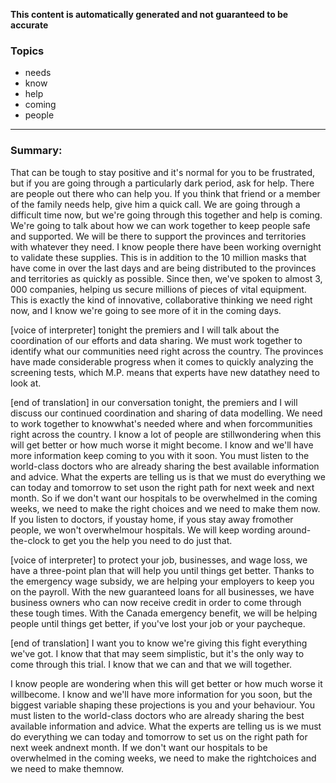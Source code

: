 **This content is automatically generated and not guaranteed to be accurate**

### Topics

- needs
- know
- help
- coming
- people

---

### Summary:


That can be tough to stay positive and it's normal for you to be frustrated, but if you are going through a particularly dark period, ask for help.
There are people out there who can help you.
If you think that friend or a member of the family needs help, give him a quick call.
We are going through a difficult time now, but we're going through this together and help is coming.
We're going to talk about how we can work together to keep people safe and supported.
We will be there to support the provinces and territories with whatever they need.
I know people there have been working overnight to validate these supplies.
This is in addition to the 10 million masks that have come in over the last days and are being distributed to the provinces and territories as quickly as possible. Since then, we've spoken to almost 3, 000 companies, helping us secure millions of pieces of vital equipment. This is exactly the kind of innovative, collaborative thinking we need right now, and I know we're going to see more of it in the coming days.
 

[voice of interpreter] tonight the premiers and I will talk about the coordination of our efforts and data sharing.
We must work together to identify what our communities need right across the country.
The provinces have made considerable progress when it comes to quickly analyzing the screening tests, which M.P. means that experts have new datathey need to look at. 

[end of translation] in our conversation tonight, the premiers and I will discuss our continued coordination and sharing of data modelling.
We need to work together to knowwhat's needed where and when forcommunities right across the country.
I know a lot of people are stillwondering when this will get better or how much worse it might become.
I know and we'll have more information keep coming to you with it soon.
You must listen to the world-class doctors who are already sharing the best available information and advice. What the experts are telling us is that we must do everything we can today and tomorrow to set uson the right path for next week and next month.
So if we don't want our hospitals to be overwhelmed in the coming weeks, we need to make the right choices and we need to make them now.
If you listen to doctors, if youstay home, if yous stay away fromother people, we won't overwhelmour hospitals.
We will keep wording around-the-clock to get you the help you need to do just that.
 

[voice of interpreter] to protect your job, businesses, and wage loss, we have a three-point plan that will help you until things get better.
Thanks to the emergency wage subsidy, we are helping your employers to keep you on the payroll.
With the new guaranteed loans for all businesses, we have business owners who can now receive credit in order to come through these tough times.
With the Canada emergency benefit, we will be helping people until things get better, if you've lost your job or your paycheque.


[end of translation] I want you to know we're giving this fight everything we've got.
I know that that may seem simplistic, but it's the only way to come through this trial.
I know that we can and that we will together.



I know people are wondering when this will get better or how much worse it willbecome.
I know and we'll have more information for you soon, but the biggest variable shaping these projections is you and your behaviour.
You must listen to the world-class doctors who are already sharing the best available information and advice. What the experts are telling us is we must do everything we can today and tomorrow to set us on the right path for next week andnext month.
If we don't want our hospitals to be overwhelmed in the coming weeks, we need to make the rightchoices and we need to make themnow.